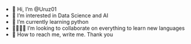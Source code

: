 - 👋 Hi, I’m @Uruz01
- 👀 I’m interested in Data Science and AI
- 🌱 I’m currently learning python
- 🫱🏼‍🫲🏾 I’m looking to collaborate on everything to learn new languages
- 📧 How to reach me, write me.
Thank you

<!---
Uruz01/Uruz01 is a ✨ special ✨ repository because its `README.md` (this file) appears on your GitHub profile.
You can click the Preview link to take a look at your changes.
--->
